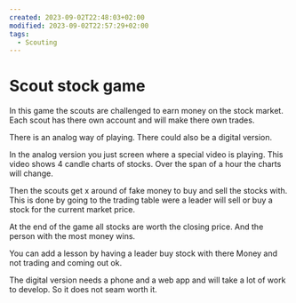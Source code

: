 ```yaml
---
created: 2023-09-02T22:48:03+02:00
modified: 2023-09-02T22:57:29+02:00
tags:
  - Scouting
---
```

# Scout stock game

In this game the scouts are challenged to earn money on the stock market. Each scout has there own account and will make there own trades.

There is an analog way of playing. There could also be a digital version.

In the analog version you just screen where a special video is playing. This video shows 4 candle charts of stocks. Over the span of a hour the charts will change.

Then the scouts get x around of fake money to buy and sell the stocks with. This is done by going to the trading table were a leader will sell or buy a stock for the current market price.

At the end of the game all stocks are worth the closing price. And the person with the most money wins.

You can add a lesson by having a leader buy stock with there Money and not trading and coming out ok.

The digital version needs a phone and a web app and will take a lot of work to develop. So it does not seam worth it.
